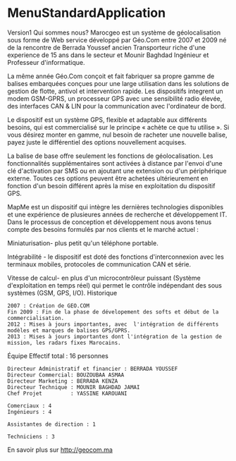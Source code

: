 # MenuStandardApplication
Version1
Qui sommes nous?
Marocgeo est un système de géolocalisation sous forme de Web service développé par Géo.Com entre 2007 et 2009 né de la rencontre de Berrada Youssef ancien Transporteur riche d'une experience de 15 ans dans le secteur et Mounir Baghdad Ingénieur et Professeur d'informatique.

La même année Géo.Com conçoit et fait fabriquer sa propre  gamme de balises embarquées conçues pour une large utilisation dans les solutions de gestion de flotte, antivol et intervention rapide. Les dispositifs integrent un modem GSM-GPRS, un processeur GPS avec une sensibilité radio élevée, des interfaces CAN & LIN pour la communication avec l'ordinateur de bord.

Le dispositif est un système GPS, flexible et adaptable aux différents besoins, qui est commercialisé sur le principe « achète ce que tu utilise ». Si vous désirez monter en gamme, nul besoin de racheter une nouvelle balise, payez juste le différentiel des options nouvellement acquises.

La balise de base offre seulement les fonctions de géolocalisation. Les fonctionnalités supplémentaires sont activées à distance par l'envoi d'une clé d'activation par SMS ou en ajoutant une extension ou d'un périphérique externe. Toutes ces options peuvent être achetées ultérieurement en fonction d'un besoin différent après la mise en exploitation du dispositif GPS.

MapMe est un dispositif qui intègre les dernières technologies disponibles et une expérience de plusieures années de recherche et développement IT. Dans le processus de conception et développement nous avons tenus compte des besoins formulés par nos clients et le marché actuel :


Miniaturisation-  plus petit qu'un téléphone portable.

Intégrabilité - le dispositif est doté des fonctions d'interconnexion avec les terminaux mobiles, protocoles de communication CAN et série.

Vitesse de calcul- en plus d'un microcontrôleur puissant  (Système d'exploitation en temps réel) qui permet le contrôle indépendant des sous systèmes (GSM, GPS, I/O).
Historique

    2007 : Création de GEO.COM
    Fin 2009 : Fin de la phase de dévelopement des softs et début de la commercialisation.
    2012 : Mises à jours importantes, avec  l'intégration de différents modèles et marques de balises GPS/GPRS.
    2013 : Mises à jours importantes dont l'intégration de la gestion de mission, les radars fixes Marocains.

Équipe
Effectif total  : 16 personnes

    Directeur Administratif et financier : BERRADA YOUSSEF
    Directeur Commercial: BOUZOUBAA ASMAA
    Directeur Marketing : BERRADA KENZA
    Directeur Technique : MOUNIR BAGHDAD JAMAI
    Chef Projet         : YASSINE KAROUANI

    Comerciaux : 4
    Ingénieurs : 4

    Assistantes de direction : 1

    Techniciens : 3


En savoir plus sur http://geocom.ma
